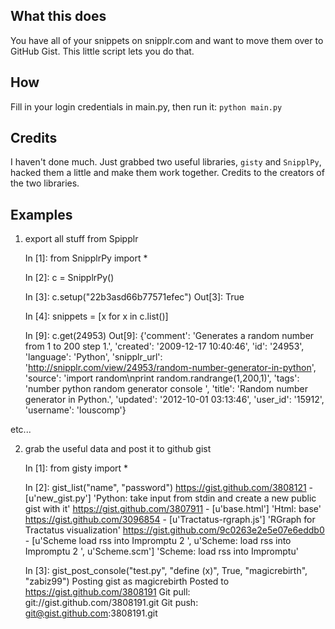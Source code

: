 What this does
-----------------------------------------
You have all of your snippets on snipplr.com and want to move them over to GitHub Gist. This little script lets you do that. 


How
-----------------------------------------
Fill in your login credentials in main.py, then run it: `python main.py`



Credits
-----------------------------------------
I haven't done much. Just grabbed two useful libraries, `gisty` and `SnipplPy`, hacked them a little and make them work together. Credits to the creators of the two libraries. 




Examples
-----------------------------------------


1) export all stuff from Spipplr


	In [1]: from SnipplrPy import *

	In [2]: c = SnipplrPy()

	In [3]: c.setup("22b3asd66b77571efec")
	Out[3]: True

	In [4]: snippets = [x for x in c.list()]

	In [9]: c.get(24953)
	Out[9]: 
	{'comment': 'Generates a random number from 1 to 200 step 1.',
	 'created': '2009-12-17 10:40:46',
	 'id': '24953',
	 'language': 'Python',
	 'snipplr_url': 'http://snipplr.com/view/24953/random-number-generator-in-python',
	 'source': 'import random\nprint random.randrange(1,200,1)',
	 'tags': 'number python random generator console ',
	 'title': 'Random number generator in Python.',
	 'updated': '2012-10-01 03:13:46',
	 'user_id': '15912',
	 'username': 'louscomp'}

etc...






2) grab the useful data and post it to github gist

	In [1]: from gisty import *

	In [2]: gist_list("name", "password")
	https://gist.github.com/3808121 - [u'new_gist.py'] 'Python: take input from stdin and create a new public gist with it'
	https://gist.github.com/3807911 - [u'base.html'] 'Html: base'
	https://gist.github.com/3096854 - [u'Tractatus-rgraph.js'] 'RGraph for Tractatus visualization'
	https://gist.github.com/9c0263e2e5e07e6eddb0 - [u'Scheme load rss into Impromptu 2 ', u'Scheme: load rss into Impromptu 2 ', u'Scheme.scm'] 'Scheme: load rss into Impromptu'

	In [3]: gist_post_console("test.py", "define (x)", True, "magicrebirth", "zabiz99")
	Posting gist as magicrebirth
	Posted to https://gist.github.com/3808191
	Git pull: git://gist.github.com/3808191.git
	Git push: git@gist.github.com:3808191.git



